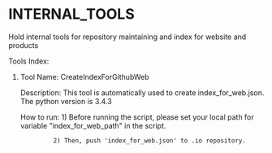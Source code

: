 # INTERNAL_TOOLS
Hold internal tools for repository maintaining and index for website and products

Tools Index:

1. Tool Name:   CreateIndexForGithubWeb

   Description: This tool is automatically used to create index_for_web.json. The python version is 3.4.3
   
   How to run:  1) Before running the script, please set your local path for variable "index_for_web_path" 
                   in the script. 
                   
                2) Then, push 'index_for_web.json' to .io repository.
